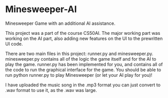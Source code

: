 # Minesweeper-AI
Minesweeper Game with an additional AI assistance.


This project was a part of the course CS50AI. The major working part was working on the AI part, also adding new features on the UI to the prewritten UI code.

There are two main files in this project: runner.py and minesweeper.py. minesweeper.py contains all of the logic the game itself and for the AI to play the game. runner.py has been implemented for you, and contains all of the code to run the graphical interface for the game. You should be able to run python runner.py to play Minesweeper (or let your AI play for you)!

I have uploaded the music song in the .mp3 format you can just convert to .wav format to use it, as the .wav was large.
